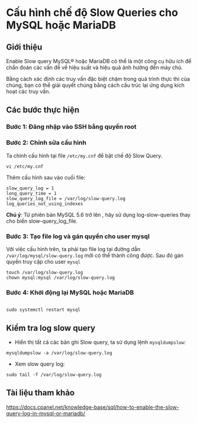 # Cấu hình chế độ Slow Queries cho MySQL hoặc MariaDB

## Giới thiệu

Enable Slow query MySQL® hoặc MariaDB có thể là một công cụ hữu ích để chẩn đoán các vấn đề về hiệu suất và hiệu quả ảnh hưởng đến máy chủ.

Bằng cách xác định các truy vấn đặc biệt chậm trong quá trình thực thi của chúng, bạn có thể giải quyết chúng bằng cách cấu trúc lại ứng dụng kích hoạt các truy vấn.

## Các bước thực hiện

### Bước 1: Đăng nhập vào SSH bằng quyền root

### Bước 2: Chỉnh sửa cấu hình

Ta chỉnh cấu hình tại file `/etc/my.cnf` để bật chế độ Slow Query.

`vi /etc/my.cnf`

Thêm cấu hình sau vào cuối file:

```
slow_query_log = 1
long_query_time = 1
slow_query_log_file = /var/log/slow-query.log
log_queries_not_using_indexes
```

**Chú ý**: Từ phiên bản MySQL 5.6 trở lên , hãy sử dụng log-slow-queries thay cho biến slow-query_log_file.

### Bước 3: Tạo file log và gán quyền cho user mysql

Với việc cấu hình trên, ta phải tạo file log tại đường dẫn `/var/log/mysql/slow-query.log` mới có thể thành công được. Sau đó gán quyền truy cập cho user `mysql`

```
touch /var/log/slow-query.log
chown mysql:mysql /var/log/slow-query.log
```

### Bước 4: Khởi động lại MySQL hoặc MariaDB

```

sudo systemctl restart mysql

```

## Kiểm tra log slow query

- Hiển thị tất cả các bản ghi Slow query, ta sử dụng lệnh `mysqldumpslow`:

`mysqldumpslow -a /var/log/slow-query.log`

- Xem slow query log:

`sudo tail -f /var/log/slow-query.log`

## Tài liệu tham khảo
https://docs.cpanel.net/knowledge-base/sql/how-to-enable-the-slow-query-log-in-mysql-or-mariadb/